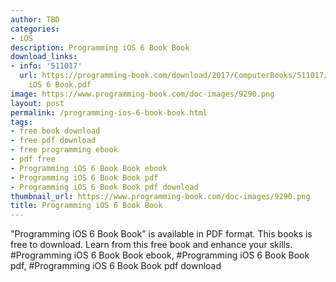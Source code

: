 ```yaml
---
author: TBD
categories:
- iOS
description: Programming iOS 6 Book Book
download_links:
- info: '511017'
  url: https://programming-book.com/download/2017/ComputerBooks/511017/Programming
    iOS 6 Book.pdf
image: https://www.programming-book.com/doc-images/9290.png
layout: post
permalink: /programming-ios-6-book-book.html
tags:
- free book download
- free pdf download
- free programming ebook
- pdf free
- Programming iOS 6 Book Book ebook
- Programming iOS 6 Book Book pdf
- Programming iOS 6 Book Book pdf download
thumbnail_url: https://www.programming-book.com/doc-images/9290.png
title: Programming iOS 6 Book Book
---
```


 
<div class="item-desc text-justify">
  "Programming iOS 6 Book Book" is available in PDF format. This books is free to download. Learn from this free book and enhance your skills.
  <br>
  #Programming iOS 6 Book Book ebook, #Programming iOS 6 Book Book pdf, #Programming iOS 6 Book Book pdf download
</div>